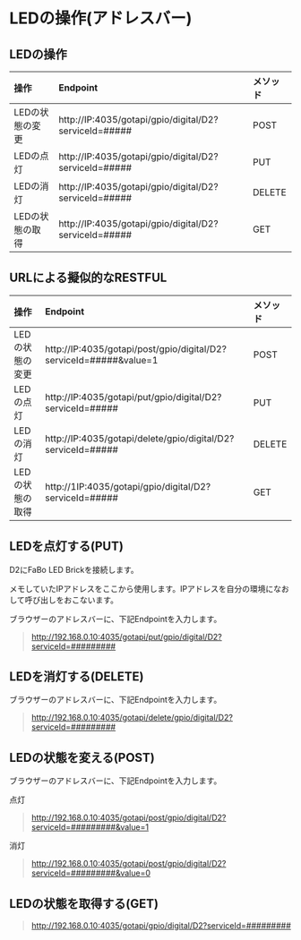# LEDの操作(アドレスバー)

## LEDの操作

|操作|Endpoint|メソッド|
|:--|:--|:--|
|LEDの状態の変更|http://IP:4035/gotapi/gpio/digital/D2?serviceId=#####|POST|
|LEDの点灯|http://IP:4035/gotapi/gpio/digital/D2?serviceId=#####|PUT|
|LEDの消灯|http://IP:4035/gotapi/gpio/digital/D2?serviceId=#####|DELETE|
|LEDの状態の取得|http://IP:4035/gotapi/gpio/digital/D2?serviceId=#####|GET|

## URLによる擬似的なRESTFUL

|操作|Endpoint|メソッド|
|:--|:--|:--|
|LEDの状態の変更|http://IP:4035/gotapi/post/gpio/digital/D2?serviceId=#####&value=1|POST|
|LEDの点灯|http://IP:4035/gotapi/put/gpio/digital/D2?serviceId=#####|PUT|
|LEDの消灯|http://IP:4035/gotapi/delete/gpio/digital/D2?serviceId=#####|DELETE|
|LEDの状態の取得|http://1IP:4035/gotapi/gpio/digital/D2?serviceId=#####|GET|


## LEDを点灯する(PUT)

D2にFaBo LED Brickを接続します。

メモしていたIPアドレスをここから使用します。IPアドレスを自分の環境になおして呼び出しをおこないます。

ブラウザーのアドレスバーに、下記Endpointを入力します。

> http://192.168.0.10:4035/gotapi/put/gpio/digital/D2?serviceId=#########

## LEDを消灯する(DELETE)

ブラウザーのアドレスバーに、下記Endpointを入力します。

> http://192.168.0.10:4035/gotapi/delete/gpio/digital/D2?serviceId=#########

## LEDの状態を変える(POST)

ブラウザーのアドレスバーに、下記Endpointを入力します。

点灯
> http://192.168.0.10:4035/gotapi/post/gpio/digital/D2?serviceId=#########&value=1

消灯
> http://192.168.0.10:4035/gotapi/post/gpio/digital/D2?serviceId=#########&value=0

## LEDの状態を取得する(GET)

> http://192.168.0.10:4035/gotapi/gpio/digital/D2?serviceId=#########


